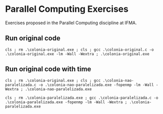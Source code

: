 # Parallel Computing Exercises
Exercises proposed in the Parallel Computing discipline at IFMA.

## Run original code
```
cls ; rm .\colonia-original.exe ; cls ; gcc .\colonia-original.c -o .\colonia-original.exe -lm -Wall -Wextra ; .\colonia-original.exe
```

## Run original code with time
```
cls ; rm .\colonia-original.exe ; cls ; gcc .\colonia-nao-paralelizada.c -o .\colonia-nao-paralelizada.exe -fopenmp -lm -Wall -Wextra ; .\colonia-nao-paralelizada.exe
```

```
cls ; rm .\colonia-paralelizada.exe ; gcc .\colonia-paralelizada.c -o .\colonia-paralelizada.exe -fopenmp -lm -Wall -Wextra ; .\colonia-paralelizada.exe
```